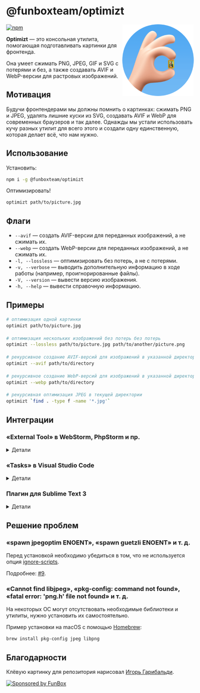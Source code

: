 # @funboxteam/optimizt

<img align="right" width="192" height="192"
     alt="Аватар Оптимизта: «OK» жест с картиной Моной Лизой между пальцами"
     src="./images/logo.png">

[![npm](https://img.shields.io/npm/v/@funboxteam/optimizt.svg)](https://www.npmjs.com/package/@funboxteam/optimizt)

**Optimizt** — это консольная утилита, помогающая подготавливать картинки для фронтенда.

Она умеет сжимать PNG, JPEG, GIF и SVG с потерями и без, а также создавать AVIF и WebP-версии для растровых изображений.

## Мотивация

Будучи фронтендерами мы должны помнить о картинках: сжимать PNG и JPEG, удалять лишние куски из SVG,
создавать AVIF и WebP для современных браузеров и так далее. Однажды мы устали использовать кучу разных утилит для всего
этого и создали одну единственную, которая делает всё, что нам нужно.

## Использование

Установить:

```sh
npm i -g @funboxteam/optimizt
```

Оптимизировать!

```sh
optimizt path/to/picture.jpg
```

## Флаги

- `--avif` — создать AVIF-версии для переданных изображений, а не сжимать их.
- `--webp` — создать WebP-версии для переданных изображений, а не сжимать их.
- `-l, --lossless` — оптимизировать без потерь, а не с потерями.
- `-v, --verbose` — выводить дополнительную информацию в ходе работы (например, проигнорированные файлы).
- `-V, --version` — вывести версию изображения.
- `-h, --help` — вывести справочную информацию.

## Примеры

```bash
# оптимизация одной картинки
optimizt path/to/picture.jpg

# оптимизация нескольких изображений без потерь без потерь
optimizt --lossless path/to/picture.jpg path/to/another/picture.png

# рекурсивное создание AVIF-версий для изображений в указанной директории
optimizt --avif path/to/directory

# рекурсивное создание WebP-версий для изображений в указанной директории
optimizt --webp path/to/directory

# рекурсивная оптимизация JPEG в текущей директории
optimizt `find . -type f -name '*.jpg'`
```

## Интеграции

### «External Tool» в WebStorm, PhpStorm и пр.

<details>

<summary>Детали</summary>

#### Добавьте «External Tool»

Откройте _Preferences → Tools → External Tools_ и добавьте новый инструмент со следующими настройками:

- Program: путь до исполняемого файла (обычно просто `optimizt`)
- Arguments: необходимые вам, но не забудьте использовать `$FilePath$` чтобы передать Оптимизту путь до выбранной директории или файла
- Working Directory: `$ContentRoot$`
- Synchronize files after execution: ✔️

Остальные настройки на ваше усмотрение. Например:

![](images/ws_external-tools.png)

Как видно на скриншоте выше, вы можете добавить несколько «внешних инструментов» с разными настройками.

#### Как использовать

Вызовите контекстное меню на файле или директории и запустите необходимое:

<img src="images/ws_menu.png" width="55%">

#### Горячие клавиши

Добавить горячие клавиши для конкретного инструмента можно в _Preferences → Keymap → External Tools_:

![](images/ws_keymap.png)

</details>

### «Tasks» в Visual Studio Code

<details>

<summary>Детали</summary>

#### Добавьте Task

С помощью _Command Palette_ выберите пункт `>Tasks: Open User Tasks`.

В открывшемся файле, в массив `tasks` добавьте нужные задачи, например:

```javascript
{
  // See https://go.microsoft.com/fwlink/?LinkId=733558
  // for the documentation about the tasks.json format
  "version": "2.0.0",
  "tasks": [
    {
      "label": "optimizt: Optimize Image",
      "type": "shell",
      "command": "optimizt",
      "args": [
        "--verbose",
        {
          "value": "${file}",
          "quoting": "strong"
        }
      ],
      "presentation": {
        "echo": false,
        "showReuseMessage": false,
        "clear": true
      }
    },
    {
      "label": "optimizt: Optimize Image (lossless)",
      "type": "shell",
      "command": "optimizt",
      "args": [
        "--lossless",
        "--verbose",
        {
          "value": "${file}",
          "quoting": "strong"
        }
      ],
      "presentation": {
        "echo": false,
        "showReuseMessage": false,
        "clear": true
      }
    },
    {
      "label": "optimizt: Create WebP",
      "type": "shell",
      "command": "optimizt",
      "args": [
        "--webp",
        "--verbose",
        {
          "value": "${file}",
          "quoting": "strong"
        }
      ],
      "presentation": {
        "echo": false,
        "showReuseMessage": false,
        "clear": true
      }
    },
    {
      "label": "optimizt: Create WebP (lossless)",
      "type": "shell",
      "command": "optimizt",
      "args": [
        "--webp",
        "--lossless",
        "--verbose",
        {
          "value": "${file}",
          "quoting": "strong"
        }
      ],
      "presentation": {
        "echo": false,
        "showReuseMessage": false,
        "clear": true
      }
    }
  ]
}
```

#### Как использовать

1. Откройте нужный файл для обработки с помощью Оптимизта, он должен быть в активной вкладке.
2. С помощью _Command Palette_ выберите пункт `>Tasks: Run Task`.
3. Выберите нужную задачу.

#### Горячие клавиши

Добавить горячую клавишу для задачи можно выбрав пункт `>Preferences: Open Keyboard Shortcuts (JSON)` в _Command Palette_.

Пример добавления горячей клавиши для запуска задачи «optimizt: Optimize Image (lossless)»:

```javascript
// Place your key bindings in this file to override the defaults
[
  {
    "key": "ctrl+l",
    "command": "workbench.action.tasks.runTask",
    "args": "optimizt: Optimize Image (lossless)"
  }
]
```

</details>

### Плагин для Sublime Text 3

<details>

<summary>Детали</summary>

Пути расположения пользовательских настроек:

- macOS: `~/Library/Application Support/Sublime Text 3/Packages/User`
- Linux: `~/.config/sublime-text-3/Packages/User`
- Windows: `%APPDATA%\Sublime Text 3\Packages\User`

#### Добавьте плагин

В директории настроек создайте файл `optimizt.py` со следующим содержимым:

```python
import os
import sublime
import sublime_plugin

optimizt = "~/.nodenv/shims/optimizt"

class OptimiztCommand(sublime_plugin.WindowCommand):
  def run(self, paths=[], options=""):
    if len(paths) < 1:
      return

    safe_paths = ["\"" + i + "\"" for i in paths]
    shell_cmd = optimizt + " " + options + " " + " ".join(safe_paths)
    cwd = os.path.dirname(paths[0])

    self.window.run_command("exec", {
      "shell_cmd": shell_cmd,
      "working_dir": cwd
    })
```

В переменной `optimizt` пропишите путь до исполняемого файла, который можно получить с помощью выполнения команды
`command -v optimizt` (в *nix) или `where optimizt` (в Windows).

#### Интегрируйте плагин в контекстное меню сайдбара

В директории настроек создайте файл `Side Bar.sublime-menu` со следующим содержимым:

```json
[
    {
        "caption": "Optimizt",
        "children": [
          {
              "caption": "Optimize Images",
              "command": "optimizt",
              "args": {
                "paths": [],
                "options": "--verbose"
              }
          },
          {
              "caption": "Optimize Images (lossless)",
              "command": "optimizt",
              "args": {
                "paths": [],
                "options": "--lossless --verbose"
              }
          },
          {
              "caption": "Create WebP",
              "command": "optimizt",
              "args": {
                "paths": [],
                "options": "--webp --verbose"
              }
          },
          {
              "caption": "Create WebP (lossless)",
              "command": "optimizt",
              "args": {
                "paths": [],
                "options": "--webp --lossless --verbose"
              }
          }
        ]
    }
]
```

#### Как использовать

Вызовите контекстное меню на файле или директории и запустите необходимое:

<img src="images/st_sidebar_menu.png" width="55%">

</details>

## Решение проблем

### «spawn jpegoptim ENOENT», «spawn guetzli ENOENT» и т. д.

Перед установкой необходимо убедиться в том, что не используется опция
[ignore-scripts](https://docs.npmjs.com/cli/v6/using-npm/config#ignore-scripts).

Подробнее: [#9](https://github.com/funbox/optimizt/issues/9).

### «Cannot find libjpeg», «pkg-config: command not found», «fatal error: 'png.h' file not found» и т. д.

На некоторых ОС могут отсутствовать необходимые библиотеки и утилиты, нужно установить их самостоятельно.

Пример установки на macOS с помощью [Homebrew](https://brew.sh/index_ru):

```bash
brew install pkg-config jpeg libpng
```

## Благодарности

Клёвую картинку для репозитория нарисовал [Игорь Гарибальди](http://pandabanda.com/).

[![Sponsored by FunBox](https://funbox.ru/badges/sponsored_by_funbox_centered.svg)](https://funbox.ru)
